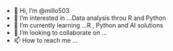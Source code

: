 - 👋 Hi, I’m @millo503
- 👀 I’m interested in ...Data analysis throu R and Python
- 🌱 I’m currently learning ...R , Python and AI solutions
- 💞️ I’m looking to collaborate on ...
- 📫 How to reach me ...

<!---
millo503/millo503 is a ✨ special ✨ repository because its `README.md` (this file) appears on your GitHub profile.
You can click the Preview link to take a look at your changes.
--->
